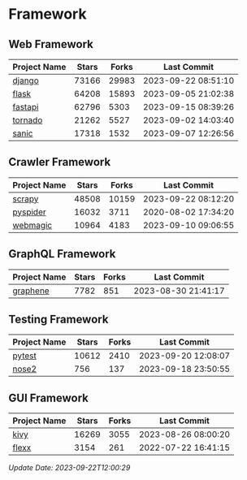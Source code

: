 # Framework

## Web Framework
| Project Name | Stars | Forks | Last Commit |
| ------------ | ----- | ----- | ----------- |
| [django](https://github.com/django/django) | 73166 | 29983 | 2023-09-22 08:51:10 |
| [flask](https://github.com/pallets/flask) | 64208 | 15893 | 2023-09-05 21:02:38 |
| [fastapi](https://github.com/tiangolo/fastapi) | 62796 | 5303 | 2023-09-15 08:39:26 |
| [tornado](https://github.com/tornadoweb/tornado) | 21262 | 5527 | 2023-09-02 14:03:40 |
| [sanic](https://github.com/sanic-org/sanic) | 17318 | 1532 | 2023-09-07 12:26:56 |

## Crawler Framework
| Project Name | Stars | Forks | Last Commit |
| ------------ | ----- | ----- | ----------- |
| [scrapy](https://github.com/scrapy/scrapy) | 48508 | 10159 | 2023-09-22 08:12:20 |
| [pyspider](https://github.com/binux/pyspider) | 16032 | 3711 | 2020-08-02 17:34:20 |
| [webmagic](https://github.com/code4craft/webmagic) | 10964 | 4183 | 2023-09-10 09:06:55 |

## GraphQL Framework
| Project Name | Stars | Forks | Last Commit |
| ------------ | ----- | ----- | ----------- |
| [graphene](https://github.com/graphql-python/graphene) | 7782 | 851 | 2023-08-30 21:41:17 |

## Testing Framework
| Project Name | Stars | Forks | Last Commit |
| ------------ | ----- | ----- | ----------- |
| [pytest](https://github.com/pytest-dev/pytest) | 10612 | 2410 | 2023-09-20 12:08:07 |
| [nose2](https://github.com/nose-devs/nose2) | 756 | 137 | 2023-09-18 23:50:55 |

## GUI Framework
| Project Name | Stars | Forks | Last Commit |
| ------------ | ----- | ----- | ----------- |
| [kivy](https://github.com/kivy/kivy) | 16269 | 3055 | 2023-08-26 08:00:20 |
| [flexx](https://github.com/flexxui/flexx) | 3154 | 261 | 2022-07-22 16:41:15 |

*Update Date: 2023-09-22T12:00:29*